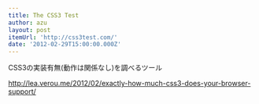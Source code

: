 ```yaml
---
title: The CSS3 Test
author: azu
layout: post
itemUrl: 'http://css3test.com/'
date: '2012-02-29T15:00:00.000Z'
---
```

CSS3の実装有無(動作は関係なし)を調べるツール

http://lea.verou.me/2012/02/exactly-how-much-css3-does-your-browser-support/
